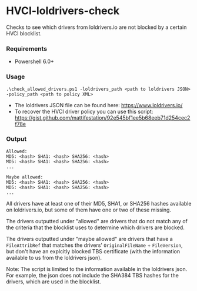 # HVCI-loldrivers-check
Checks to see which drivers from loldrivers.io are not blocked by a certain HVCI blocklist.

### Requirements
* Powershell 6.0+

### Usage
```
.\check_allowed_drivers.ps1 -loldrivers_path <path to loldrivers JSON> -policy_path <path to policy XML>
```
* The loldrivers JSON file can be found here: https://www.loldrivers.io/
* To recover the HVCI driver policy you can use this script: https://gist.github.com/mattifestation/92e545bf1ee5b68eeb71d254cec2f78e

### Output
```
Allowed:
MD5: <hash> SHA1: <hash> SHA256: <hash>
MD5: <hash> SHA1: <hash> SHA256: <hash>
...

Maybe allowed:
MD5: <hash> SHA1: <hash> SHA256: <hash>
MD5: <hash> SHA1: <hash> SHA256: <hash>
...
```

All drivers have at least one of their MD5, SHA1, or SHA256 hashes available on loldrivers.io, but some of them have one or two of these missing.

The drivers outputted under "allowed" are drivers that do not match any of the criteria that the blocklist uses to determine which drivers are blocked.

The drivers outputted under "maybe allowed" are drivers that have a `FileAttribRef` that matches the drivers' `OriginalFileName` + `FileVersion`, but don't have an explcitly blocked TBS certificate (with the information available to us from the loldrivers json). 

Note: The script is limited to the information available in the loldrivers json. For example, the json does not include the SHA384 TBS hashes for the drivers, which are used in the blocklist.